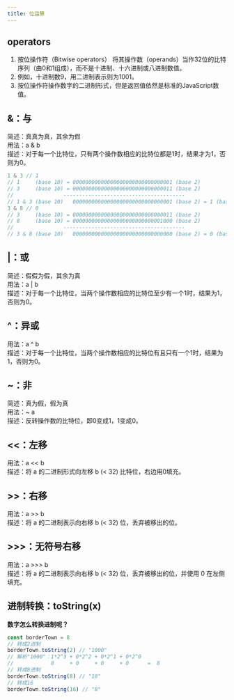 ```yaml
---
title: 位运算
---
```

## operators
1. 按位操作符（Bitwise operators） 将其操作数（operands）当作32位的比特序列（由0和1组成），而不是十进制、十六进制或八进制数值。
2. 例如，十进制数9，用二进制表示则为1001。
3. 按位操作符操作数字的二进制形式，但是返回值依然是标准的JavaScript数值。

## &：与
简述：真真为真，其余为假    
用法：a & b    
描述：对于每一个比特位，只有两个操作数相应的比特位都是1时，结果才为1，否则为0。
```js {5,10}
1 & 3 // 1
// 1     (base 10) = 00000000000000000000000000000001 (base 2)
// 3     (base 10) = 00000000000000000000000000000011 (base 2)
//                ---------------------------------------
// 1 & 3 (base 10)   00000000000000000000000000000001 (base 2) = 1 (base 10)
3 & 8 // 0
// 3     (base 10) = 00000000000000000000000000000011 (base 2)
// 8     (base 10) = 00000000000000000000000000001000 (base 2)
//                ---------------------------------------
// 3 & 8 (base 10)   00000000000000000000000000000000 (base 2) = 0 (base 10)
```

## |：或
简述：假假为假，其余为真    
用法：a | b    
描述：对于每一个比特位，当两个操作数相应的比特位至少有一个1时，结果为1，否则为0。

## ^：异或
用法：a ^ b    
描述：对于每一个比特位，当两个操作数相应的比特位有且只有一个1时，结果为1，否则为0。

## ~：非
简述：真为假，假为真    
用法：~ a    
描述：反转操作数的比特位，即0变成1，1变成0。

## <<：左移
用法：a << b    
描述：将 a 的二进制形式向左移 b (< 32) 比特位，右边用0填充。

## >>：右移
用法：a >> b    
描述：将 a 的二进制表示向右移 b (< 32) 位，丢弃被移出的位。

## >>>：无符号右移
用法：a >>> b    
描述：将 a 的二进制表示向右移 b (< 32) 位，丢弃被移出的位，并使用 0 在左侧填充。

## 进制转换：toString(x)
**数字怎么转换进制呢？**
```js {5}
const borderTown = 8
// 转成2进制
borderTown.toString(2) // "1000"
// 解析"1000"：1*2^3 + 0*2^2 + 0*2^1 + 0*2^0
//            8     + 0     + 0     + 0      =  8
// 转成8进制
borderTown.toString(8) // "10"
// 转成16
borderTown.toString(16) // "8"
```




